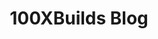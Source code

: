---
layout: "layouts/blog.njk"
title: "100XBuilds Blog"
des: "By fusing strategy & design we help our partners build their brands, drive business, & stand out from the noise in saturated markets! Follow our blog for the latest case studies and projects."
pagination:
  data: collections.blogpost
  size: 6
  alias: posts
---